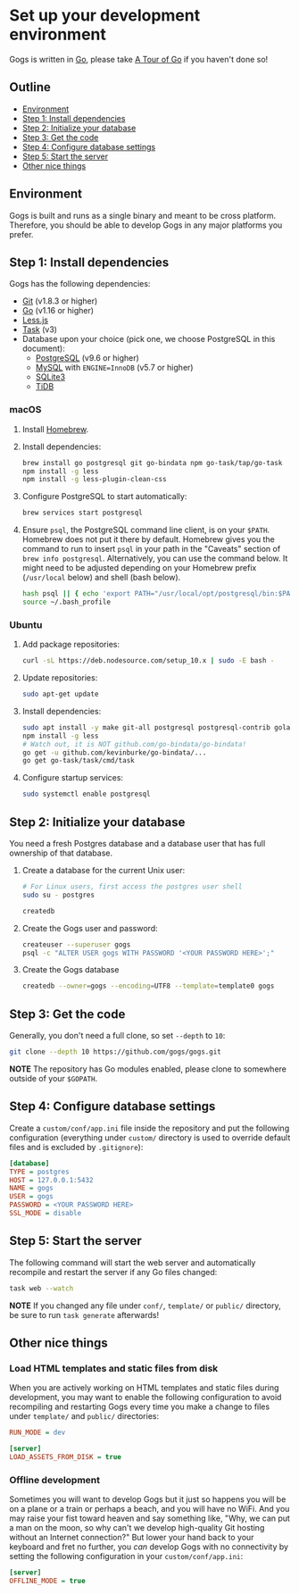 # Set up your development environment

Gogs is written in [Go](https://golang.org/), please take [A Tour of Go](https://tour.golang.org/) if you haven't done so!

## Outline

- [Environment](#environment)
- [Step 1: Install dependencies](#step-1-install-dependencies)
- [Step 2: Initialize your database](#step-2-initialize-your-database)
- [Step 3: Get the code](#step-3-get-the-code)
- [Step 4: Configure database settings](#step-4-configure-database-settings)
- [Step 5: Start the server](#step-5-start-the-server)
- [Other nice things](#other-nice-things)

## Environment

Gogs is built and runs as a single binary and meant to be cross platform. Therefore, you should be able to develop Gogs in any major platforms you prefer.

## Step 1: Install dependencies

Gogs has the following dependencies:

- [Git](https://git-scm.com/book/en/v2/Getting-Started-Installing-Git) (v1.8.3 or higher)
- [Go](https://golang.org/doc/install) (v1.16 or higher)
- [Less.js](http://lesscss.org/usage/#command-line-usage-installing)
- [Task](https://github.com/go-task/task) (v3)
- Database upon your choice (pick one, we choose PostgreSQL in this document):
    - [PostgreSQL](https://wiki.postgresql.org/wiki/Detailed_installation_guides) (v9.6 or higher)
    - [MySQL](https://dev.mysql.com/downloads/mysql/) with `ENGINE=InnoDB` (v5.7 or higher)
    - [SQLite3](https://www.sqlite.org/index.html)
    - [TiDB](https://github.com/pingcap/tidb)

### macOS

1. Install [Homebrew](https://brew.sh/).
1. Install dependencies:

    ```bash
    brew install go postgresql git go-bindata npm go-task/tap/go-task
    npm install -g less
    npm install -g less-plugin-clean-css
    ```

1. Configure PostgreSQL to start automatically:

    ```bash
    brew services start postgresql
    ```

1.  Ensure `psql`, the PostgreSQL command line client, is on your `$PATH`.
    Homebrew does not put it there by default. Homebrew gives you the command to run to insert `psql` in your path in the "Caveats" section of `brew info postgresql`. Alternatively, you can use the command below. It might need to be adjusted depending on your Homebrew prefix (`/usr/local` below) and shell (bash below).

    ```bash
    hash psql || { echo 'export PATH="/usr/local/opt/postgresql/bin:$PATH"' >> ~/.bash_profile }
    source ~/.bash_profile
    ```

### Ubuntu

1. Add package repositories:

    ```bash
    curl -sL https://deb.nodesource.com/setup_10.x | sudo -E bash -
    ```

1. Update repositories:

    ```bash
    sudo apt-get update
    ```

1. Install dependencies:

    ```bash
    sudo apt install -y make git-all postgresql postgresql-contrib golang-go nodejs
    npm install -g less
    # Watch out, it is NOT github.com/go-bindata/go-bindata!
    go get -u github.com/kevinburke/go-bindata/...
    go get go-task/task/cmd/task
    ```

1. Configure startup services:

    ```bash
    sudo systemctl enable postgresql
    ```

## Step 2: Initialize your database

You need a fresh Postgres database and a database user that has full ownership of that database.

1. Create a database for the current Unix user:

    ```bash
    # For Linux users, first access the postgres user shell
    sudo su - postgres
    ```

    ```bash
    createdb
    ```

2. Create the Gogs user and password:

    ```bash
    createuser --superuser gogs
    psql -c "ALTER USER gogs WITH PASSWORD '<YOUR PASSWORD HERE>';"
    ```

3. Create the Gogs database

    ```bash
    createdb --owner=gogs --encoding=UTF8 --template=template0 gogs
    ```

## Step 3: Get the code

Generally, you don't need a full clone, so set `--depth` to `10`:

```bash
git clone --depth 10 https://github.com/gogs/gogs.git
```

**NOTE** The repository has Go modules enabled, please clone to somewhere outside of your `$GOPATH`.

## Step 4: Configure database settings

Create a `custom/conf/app.ini` file inside the repository and put the following configuration (everything under `custom/` directory is used to override default files and is excluded by `.gitignore`):

```ini
[database]
TYPE = postgres
HOST = 127.0.0.1:5432
NAME = gogs
USER = gogs
PASSWORD = <YOUR PASSWORD HERE>
SSL_MODE = disable
```

## Step 5: Start the server

The following command will start the web server and automatically recompile and restart the server if any Go files changed:

```bash
task web --watch
```

**NOTE** If you changed any file under `conf/`, `template/` or `public/` directory, be sure to run `task generate` afterwards!

## Other nice things

### Load HTML templates and static files from disk

When you are actively working on HTML templates and static files during development, you may want to enable the following configuration to avoid recompiling and restarting Gogs every time you make a change to files under `template/` and `public/` directories:

```ini
RUN_MODE = dev

[server]
LOAD_ASSETS_FROM_DISK = true
```

### Offline development

Sometimes you will want to develop Gogs but it just so happens you will be on a plane or a train or perhaps a beach, and you will have no WiFi. And you may raise your fist toward heaven and say something like, "Why, we can put a man on the moon, so why can't we develop high-quality Git hosting without an Internet connection?" But lower your hand back to your keyboard and fret no further, you *can* develop Gogs with no connectivity by setting the following configuration in your `custom/conf/app.ini`:

```ini
[server]
OFFLINE_MODE = true
```
